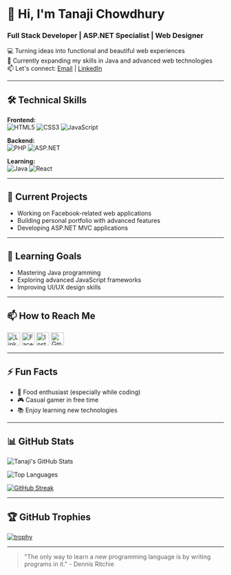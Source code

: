 # 👋 Hi, I'm Tanaji Chowdhury

### Full Stack Developer | ASP.NET Specialist | Web Designer

💻 Turning ideas into functional and beautiful web experiences  
🌱 Currently expanding my skills in Java and advanced web technologies  
📫 Let's connect: [Email](mailto:tanajichowdhury99@gmail.com) | [LinkedIn](https://www.linkedin.com/in/tanaji21/)

---

## 🛠 Technical Skills

**Frontend:**  
![HTML5](https://img.shields.io/badge/-HTML5-E34F26?style=flat&logo=html5&logoColor=white)
![CSS3](https://img.shields.io/badge/-CSS3-1572B6?style=flat&logo=css3&logoColor=white)
![JavaScript](https://img.shields.io/badge/-JavaScript-F7DF1E?style=flat&logo=javascript&logoColor=black)

**Backend:**  
![PHP](https://img.shields.io/badge/-PHP-777BB4?style=flat&logo=php&logoColor=white)
![ASP.NET](https://img.shields.io/badge/-ASP.NET-512BD4?style=flat&logo=.net&logoColor=white)

**Learning:**  
![Java](https://img.shields.io/badge/-Java-007396?style=flat&logo=java&logoColor=white)
![React](https://img.shields.io/badge/-React-61DAFB?style=flat&logo=react&logoColor=black)

---

## 🔭 Current Projects

- Working on Facebook-related web applications
- Building personal portfolio with advanced features
- Developing ASP.NET MVC applications

---

## 🌱 Learning Goals

- Mastering Java programming
- Exploring advanced JavaScript frameworks
- Improving UI/UX design skills

---

## 📫 How to Reach Me

[<img src='https://cdn.jsdelivr.net/npm/simple-icons@3.0.1/icons/linkedin.svg' alt='LinkedIn' height='30'>](https://www.linkedin.com/in/tanaji21/)
[<img src='https://cdn.jsdelivr.net/npm/simple-icons@3.0.1/icons/facebook.svg' alt='Facebook' height='30'>](https://www.facebook.com/tanaji21)
[<img src='https://cdn.jsdelivr.net/npm/simple-icons@3.0.1/icons/instagram.svg' alt='Instagram' height='30'>](https://www.instagram.com/_tanajii_21_/)
[<img src='https://cdn.jsdelivr.net/npm/simple-icons@3.0.1/icons/gmail.svg' alt='Gmail' height='30'>](mailto:tanajichowdhury99@gmail.com)

---

## ⚡ Fun Facts

- 🍔 Food enthusiast (especially while coding)
- 🎮 Casual gamer in free time
- 📚 Enjoy learning new technologies

---

## 📊 GitHub Stats

![Tanaji's GitHub Stats](https://github-readme-stats.vercel.app/api?username=21tanaji&show_icons=true&theme=radical)

![Top Languages](https://github-readme-stats.vercel.app/api/top-langs/?username=21tanaji&layout=compact&theme=radical)

[![GitHub Streak](https://streak-stats.demolab.com/?user=DenverCoder1)](https://git.io/streak-stats)

---

## 🏆 GitHub Trophies

[![trophy](https://github-profile-trophy.vercel.app/?username=21tanaji&theme=onedark&row=2&column=4)](https://github.com/ryo-ma/github-profile-trophy)

---

> "The only way to learn a new programming language is by writing programs in it." - Dennis Ritchie
